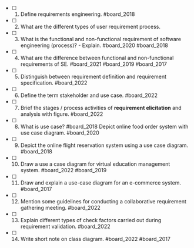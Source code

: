 - [ ] 1. Define requirements engineering. #board_2018 
- [ ] 2. What are the different types of user requirement process.
- [ ] 3. What is the functional and non-functional requirement of software engineering (process)? - Explain. #board_2020 #board_2018 
- [ ] 4. What are the difference between functional and non-functional requirements of SE. #board_2021 #board_2019 #board_2017 
- [ ] 5. Distinguish between requirement definition and requirement specification. #board_2022 
- [ ] 6. Define the term stakeholder and use case. #board_2022 
- [ ] 7. Brief the stages / process activities of **requirement elicitation** and analysis with figure. #board_2022 
- [ ] 8. What is use case? #board_2018  Depict online food order system with use case diagram. #board_2020 
- [ ] 9. Depict the online flight reservation system using a use case diagram. #board_2018 
- [ ] 10. Draw a use a case diagram for virtual education management system. #board_2022 #board_2019 
- [ ] 11. Draw and explain a use-case diagram for an e-commerce system. #board_2017 
- [ ] 12. Mention some guidelines for conducting a collaborative requirement gathering meeting. #board_2022 
- [ ] 13. Explain different types of check factors carried out during requirement validation. #board_2022 
- [ ] 14. Write short note on class diagram. #board_2022 #board_2017 